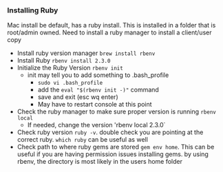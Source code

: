 ### Installing Ruby
Mac install be default, has a ruby install. This is installed in a folder that is root/admin owned. Need to install a ruby manager to install a client/user copy

* Install ruby version manager `brew install rbenv`
* Install Ruby `rbenv install 2.3.0`
* Initialize the Ruby Version `rbenv init`
    * init may tell you to add something to .bash_profile
        * `sudo vi .bash_profile`
        * add the `eval "$(rbenv init -)"` command
        * save and exit (esc wq enter)
        * May have to restart console at this point
* Check the ruby manager to make sure proper version is running `rbenv local`
    * If needed, change the version 'rbenv local 2.3.0`
* Check ruby version `ruby -v`. double check you are pointing at the correct ruby. `which ruby` can be useful as well
* Check path to where ruby gems are stored `gem env home`. This can be useful if you are having permission issues installing gems. by using rbenv, the directory is most likely in the users home folder
